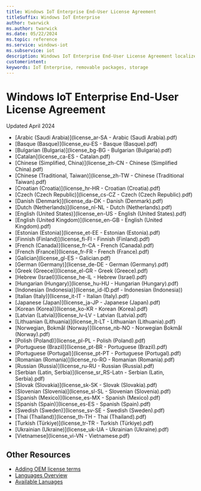 ```yaml
---
title: Windows IoT Enterprise End-User License Agreement
titleSuffix: Windows IoT Enterprise
author: twarwick
ms.author: twarwick
ms.date: 05/22/2024
ms.topic: reference
ms.service: windows-iot
ms.subservice: iot
description: Windows IoT Enterprise End-User License Agreement localized in each of the supported display languages
customerintent:
keywords: IoT Enterprise, removable packages, storage
---
```


# Windows IoT Enterprise End-User License Agreement

Updated April 2024

- [Arabic (Saudi Arabia)](license_ar-SA - Arabic (Saudi Arabia).pdf)
- [Basque (Basque)](license_eu-ES - Basque (Basque).pdf)
- [Bulgarian (Bulgaria)](license_bg-BG - Bulgarian (Bulgaria).pdf)
- [Catalan](license_ca-ES - Catalan.pdf)
- [Chinese (Simplified, China)](license_zh-CN - Chinese (Simplified China).pdf)
- [Chinese (Traditional, Taiwan)](license_zh-TW - Chinese (Traditional Taiwan).pdf)
- [Croatian (Croatia)](license_hr-HR - Croatian (Croatia).pdf)
- [Czech (Czech Republic)](license_cs-CZ - Czech (Czech Republic).pdf)
- [Danish (Denmark)](license_da-DK - Danish (Denmark).pdf)
- [Dutch (Netherlands)](license_nl-NL - Dutch (Netherlands).pdf)
- [English (United States)](license_en-US - English (United States).pdf)
- [English (United Kingdom)](license_en-GB - English (United Kingdom).pdf)
- [Estonian (Estonia)](license_et-EE - Estonian (Estonia).pdf)
- [Finnish (Finland)](license_fi-FI - Finnish (Finland).pdf)
- [French (Canada)](license_fr-CA - French (Canada).pdf)
- [French (France)](license_fr-FR - French (France).pdf)
- [Galician](license_gl-ES - Galician.pdf)
- [German (Germany)](license_de-DE - German (Germany).pdf)
- [Greek (Greece)](license_el-GR - Greek (Greece).pdf)
- [Hebrew (Israel)](license_he-IL - Hebrew (Israel).pdf)
- [Hungarian (Hungary)](license_hu-HU - Hungarian (Hungary).pdf)
- [Indonesian (Indonesia)](license_id-ID.pdf - Indonesian (Indonesia))
- [Italian (Italy)](license_it-IT - Italian (Italy).pdf)
- [Japanese (Japan)](license_ja-JP - Japanese (Japan).pdf)
- [Korean (Korea)](license_ko-KR - Korean (Korea).pdf)
- [Latvian (Latvia)](license_lv-LV - Latvian (Latvia).pdf)
- [Lithuanian (Lithuania)](license_lt-LT - Lithuanian (Lithuania).pdf)
- [Norwegian, Bokmål (Norway)](license_nb-NO - Norwegian Bokmål (Norway).pdf)
- [Polish (Poland)](license_pl-PL - Polish (Poland).pdf)
- [Portuguese (Brazil)](license_pt-BR - Portuguese (Brazil).pdf)
- [Portuguese (Portugal)](license_pt-PT - Portuguese (Portugal).pdf)
- [Romanian (Romania)](license_ro-RO - Romanian (Romania).pdf)
- [Russian (Russia)](license_ru-RU - Russian (Russia).pdf)
- [Serbian (Latin, Serbia)](license_sr_RS-Latn - Serbian (Latin, Serbia).pdf)
- [Slovak (Slovakia)](license_sk-SK - Slovak (Slovakia).pdf)
- [Slovenian (Slovenia)](license_sl-SL - Slovenian (Slovenia).pdf)
- [Spanish (Mexico)](license_es-MX - Spanish (Mexico).pdf)
- [Spanish (Spain)](license_es-ES - Spanish (Spain).pdf)
- [Swedish (Sweden)](license_sv-SE - Swedish (Sweden).pdf)
- [Thai (Thailand)](license_th-TH - Thai (Thailand).pdf)
- [Turkish (Türkiye)](license_tr-TR - Turkish (Türkiye).pdf)
- [Ukrainian (Ukraine)](license_uk-UA - Ukrainian (Ukraine).pdf)
- [Vietnamese](license_vi-VN - Vietnamese.pdf)

## Other Resources

- [Adding OEM license terms](/windows-hardware/customize/desktop/oem-license-in-windows-11)
- [Languages Overview](/windows-hardware/manufacture/desktop/languages-overview)
- [Available Lanuages](/windows-hardware/manufacture/desktop/available-language-packs-for-windows)
